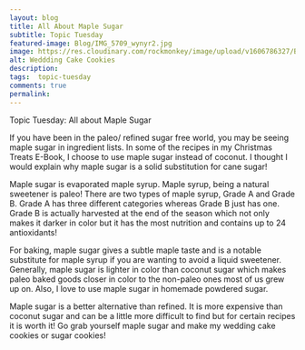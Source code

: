 ```yaml
---
layout: blog
title: All About Maple Sugar
subtitle: Topic Tuesday
featured-image: Blog/IMG_5709_wynyr2.jpg
image: https://res.cloudinary.com/rockmonkey/image/upload/v1606786327/Blog/IMG_5709_wynyr2.jpg
alt: Weddding Cake Cookies
description:
tags:  topic-tuesday
comments: true
permalink:
---
```

Topic Tuesday: All about Maple Sugar

If you have been in the paleo/ refined sugar free world, you may be seeing maple sugar in ingredient lists. In some of the recipes in my Christmas Treats E-Book, I choose to use maple sugar instead of coconut. I thought I would explain why maple sugar is a solid substitution for cane sugar!

Maple sugar is evaporated maple syrup. Maple syrup, being a natural sweetener is paleo! There are two types of maple syrup, Grade A and Grade B. Grade A has three different categories whereas Grade B just has one. Grade B is actually harvested at the end of the season which not only makes it darker in color but it has the most nutrition and contains up to 24 antioxidants!

For baking, maple sugar gives a subtle maple taste and is a notable substitute for maple syrup if you are wanting to avoid a liquid sweetener. Generally, maple sugar is lighter in color than coconut sugar which makes paleo baked goods closer in color to the non-paleo ones most of us grew up on. Also, I love to use maple sugar in homemade powdered sugar.

Maple sugar is a better alternative than refined. It is more expensive than coconut sugar and can be a little more difficult to find but for certain recipes it is worth it! Go grab yourself maple sugar and make my wedding cake cookies or sugar cookies!
